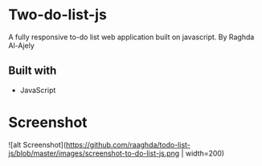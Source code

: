 # Two-do-list-js
A fully responsive to-do list web application built on javascript.
By Raghda Al-Ajely

## Built with
* JavaScript

# Screenshot
![alt Screenshot](https://github.com/raaghda/todo-list-js/blob/master/images/screenshot-to-do-list-js.png | width=200)
